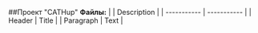 ##Проект "CATHup"
**Файлы:**
|  | Description |
| ----------- | ----------- |
| Header | Title |
| Paragraph | Text |

